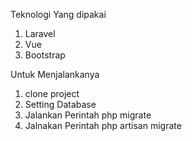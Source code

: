 Teknologi Yang dipakai
1. Laravel
2. Vue 
3. Bootstrap

Untuk Menjalankanya
1. clone project
2. Setting Database
3. Jalankan Perintah php migrate
4. Jalnakan Perintah php  artisan migrate

